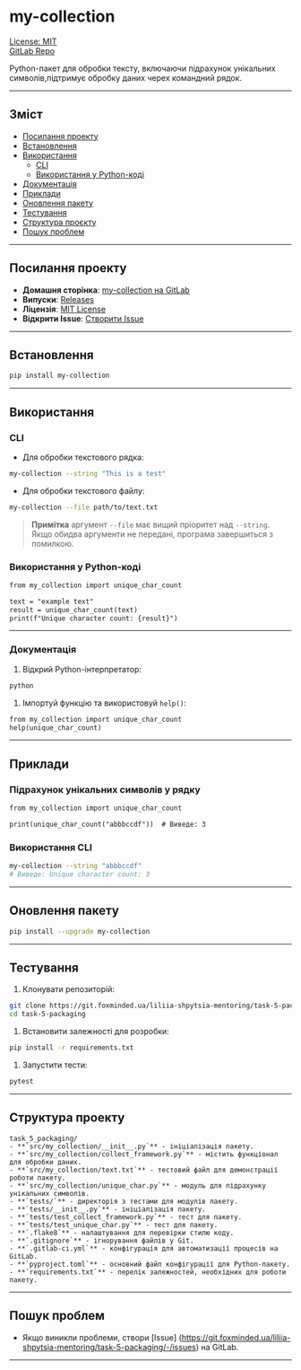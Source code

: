 # my-collection

[License: MIT](https://git.foxminded.ua/liliia-shpytsia-mentoring/task-5-packaging/-/blob/dev/LICENSE)  
[GitLab Repo](https://git.foxminded.ua/liliia-shpytsia-mentoring/task-5-packaging)

Python-пакет для обробки тексту, включаючи підрахунок унікальних символів,підтримує обробку даних черех командний рядок.

---

## Зміст

- [Посилання проекту](#посилання-проекту)
- [Встановлення](#встановлення)
- [Використання](#використання)
  - [CLI](#cli)
  - [Використання у Python-коді](#використання-у-python-коді)
- [Документація](#документація)
- [Приклади](#приклади)
- [Оновлення пакету](#оновлення-пакету)
- [Тестування](#тестування)
- [Структура проєкту](#структура-проекту)
- [Пошук проблем](#пошук-проблем)

---

## Посилання проекту

- **Домашня сторінка**: [my-collection на GitLab](https://git.foxminded.ua/liliia-shpytsia-mentoring/task-5-packaging)  
- **Випуски**: [Releases](https://git.foxminded.ua/liliia-shpytsia-mentoring/task-5-packaging/-/releases)  
- **Ліцензія**: [MIT License](https://git.foxminded.ua/liliia-shpytsia-mentoring/task-5-packaging/-/blob/dev/LICENSE)  
- **Відкрити Issue**: [Створити Issue](https://git.foxminded.ua/liliia-shpytsia-mentoring/task-5-packaging/-/issues)

---

## Встановлення

```bash
pip install my-collection
```

---

## Використання

### CLI

- Для обробки текстового рядка:

```bash
my-collection --string "This is a test"
```

- Для обробки текстового файлу:

```bash
my-collection --file path/to/text.txt
```

> **Примітка** aргумент `--file` має вищий пріоритет над `--string`. Якщо обидва аргументи не передані, програма 
завершиться з помилкою.

### Використання у Python-коді

```markdown
from my_collection import unique_char_count

text = "example text"
result = unique_char_count(text)
print(f"Unique character count: {result}")
```

---

### Документація

1. Відкрий Python-інтерпретатор:

```bash
python
```

1. Імпортуй функцію та використовуй `help()`:

```markdown
from my_collection import unique_char_count
help(unique_char_count)
```

---

## Приклади

### Підрахунок унікальних символів у рядку

```markdown
from my_collection import unique_char_count

print(unique_char_count("abbbccdf"))  # Виведе: 3
```

### Використання CLI

```bash
my-collection --string "abbbccdf" 
# Виведе: Unique character count: 3
```

---

## Оновлення пакету

```bash
pip install --upgrade my-collection
```

---

## Тестування

1. Клонувати репозиторій:

```bash
git clone https://git.foxminded.ua/liliia-shpytsia-mentoring/task-5-packaging.git 
cd task-5-packaging
```

1. Встановити залежності для розробки:

```bash
pip install -r requirements.txt
```

1. Запустити тести:

```bash
pytest
```

---

## Структура проекту

```plaintext
task_5_packaging/
- **`src/my_collection/__init__.py`** - ініціалізація пакету.
- **`src/my_collection/collect_framework.py`** - містить функціонал для обробки даних.
- **`src/my_collection/text.txt`** - тестовий файл для демонстрації роботи пакету.
- **`src/my_collection/unique_char.py`** - модуль для підрахунку унікальних символів.
- **`tests/`** - директорія з тестами для модулів пакету.
- **`tests/__init__.py`** - ініціалізація пакету.
- **`tests/test_collect_framework.py`** - тест для пакету.
- **`tests/test_unique_char.py`** - тест для пакету.
- **`.flake8`** - налаштування для перевірки стилю коду.
- **`.gitignore`** - ігнорування файлів у Git.
- **`.gitlab-ci.yml`** - конфігурація для автоматизації процесів на GitLab.
- **`pyproject.toml`** - основний файл конфігурації для Python-пакету.
- **`requirements.txt`** - перелік залежностей, необхідних для роботи пакету.
```
---

## Пошук проблем
- Якщо виникли проблеми, створи [Issue] (https://git.foxminded.ua/liliia-shpytsia-mentoring/task-5-packaging/-/issues) 
на GitLab.

---